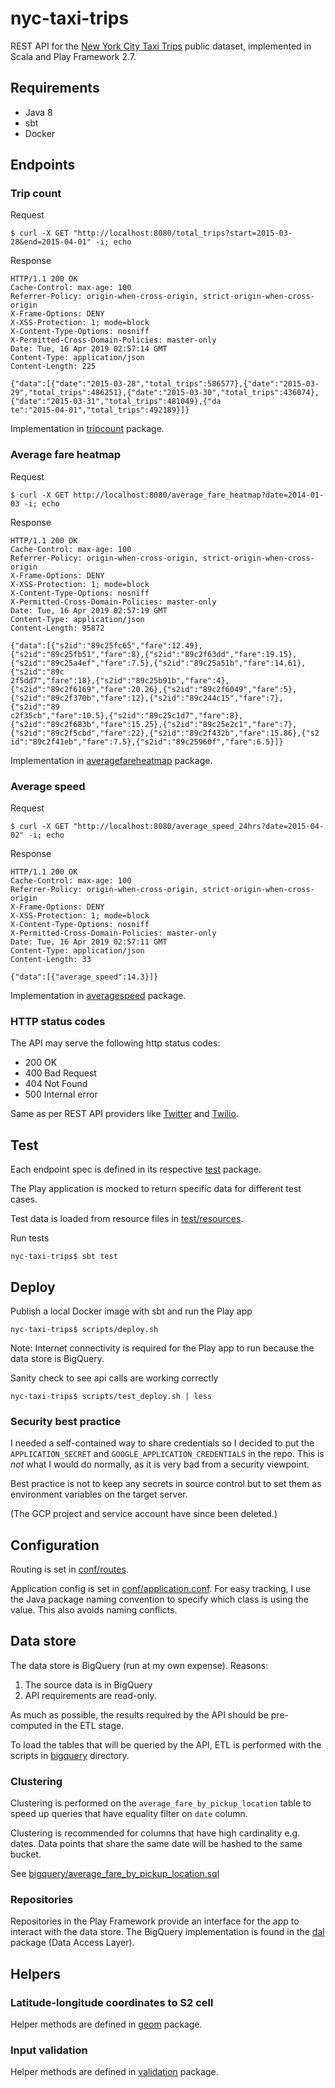 # nyc-taxi-trips
REST API for the [New York City Taxi Trips](https://console.cloud.google.com/marketplace/details/city-of-new-york/nyc-tlc-trips) public dataset, implemented in Scala and Play Framework 2.7.
## Requirements
- Java 8
- sbt
- Docker
## Endpoints
### Trip count
Request
```
$ curl -X GET "http://localhost:8080/total_trips?start=2015-03-28&end=2015-04-01" -i; echo
```
Response
```
HTTP/1.1 200 OK
Cache-Control: max-age: 100
Referrer-Policy: origin-when-cross-origin, strict-origin-when-cross-origin
X-Frame-Options: DENY
X-XSS-Protection: 1; mode=block
X-Content-Type-Options: nosniff
X-Permitted-Cross-Domain-Policies: master-only
Date: Tue, 16 Apr 2019 02:57:14 GMT
Content-Type: application/json
Content-Length: 225

{"data":[{"date":"2015-03-28","total_trips":586577},{"date":"2015-03-29","total_trips":486251},{"date":"2015-03-30","total_trips":436074},{"date":"2015-03-31","total_trips":481049},{"da
te":"2015-04-01","total_trips":492189}]}
```
Implementation in [tripcount](app/v1/trip/tripcount) package.
### Average fare heatmap
Request
```
$ curl -X GET http://localhost:8080/average_fare_heatmap?date=2014-01-03 -i; echo
```
Response
```
HTTP/1.1 200 OK
Cache-Control: max-age: 100
Referrer-Policy: origin-when-cross-origin, strict-origin-when-cross-origin
X-Frame-Options: DENY
X-XSS-Protection: 1; mode=block
X-Content-Type-Options: nosniff
X-Permitted-Cross-Domain-Policies: master-only
Date: Tue, 16 Apr 2019 02:57:19 GMT
Content-Type: application/json
Content-Length: 95872

{"data":[{"s2id":"89c25fc65","fare":12.49},{"s2id":"89c25fb51","fare":8},{"s2id":"89c2f63dd","fare":19.15},{"s2id":"89c25a4ef","fare":7.5},{"s2id":"89c25a51b","fare":14.61},{"s2id":"89c
2f5dd7","fare":18},{"s2id":"89c25b91b","fare":4},{"s2id":"89c2f6169","fare":20.26},{"s2id":"89c2f6049","fare":5},{"s2id":"89c2f370b","fare":12},{"s2id":"89c244c15","fare":7},{"s2id":"89
c2f35cb","fare":10.5},{"s2id":"89c25c1d7","fare":8},{"s2id":"89c2f683b","fare":15.25},{"s2id":"89c25e2c1","fare":7},{"s2id":"89c2f5cbd","fare":22},{"s2id":"89c2f432b","fare":15.86},{"s2
id":"89c2f41eb","fare":7.5},{"s2id":"89c25960f","fare":6.5}]}
```
Implementation in [averagefareheatmap](app/v1/trip/averagefareheatmap) package.
### Average speed
Request
```
$ curl -X GET "http://localhost:8080/average_speed_24hrs?date=2015-04-02" -i; echo
```
Response
```
HTTP/1.1 200 OK
Cache-Control: max-age: 100
Referrer-Policy: origin-when-cross-origin, strict-origin-when-cross-origin
X-Frame-Options: DENY
X-XSS-Protection: 1; mode=block
X-Content-Type-Options: nosniff
X-Permitted-Cross-Domain-Policies: master-only
Date: Tue, 16 Apr 2019 02:57:11 GMT
Content-Type: application/json
Content-Length: 33

{"data":[{"average_speed":14.3}]}
```
Implementation in [averagespeed](app/v1/trip/averagespeed) package.
### HTTP status codes
The API may serve the following http status codes:
- 200 OK
- 400 Bad Request
- 404 Not Found
- 500 Internal error

Same as per REST API providers like [Twitter](https://developer.twitter.com/en/docs/ads/general/guides/response-codes) and [Twilio](https://www.twilio.com/docs/verify/return-and-error-codes). 
## Test
Each endpoint spec is defined in its respective [test](test/v1/trip) package.

The Play application is mocked to return specific data for different test cases.

Test data is loaded from resource files in [test/resources](test/resources).

Run tests
```
nyc-taxi-trips$ sbt test
```
## Deploy
Publish a local Docker image with sbt and run the Play app
```
nyc-taxi-trips$ scripts/deploy.sh
```
Note: Internet connectivity is required for the Play app to run because the data store is BigQuery.

Sanity check to see api calls are working correctly
```
nyc-taxi-trips$ scripts/test_deploy.sh | less
```
### Security best practice
I needed a self-contained way to share credentials so I decided to put the `APPLICATION_SECRET` and `GOOGLE_APPLICATION_CREDENTIALS` in the repo. This is _not_ what I would do normally, as it is very bad from a security viewpoint.

Best practice is not to keep any secrets in source control but to set them as environment variables on the target server.

(The GCP project and service account have since been deleted.)
## Configuration
Routing is set in [conf/routes](conf/routes).

Application config is set in [conf/application.conf](conf/application.conf). For easy tracking, I use the Java package naming convention to specify which class is using the value. This also avoids naming conflicts.
## Data store
The data store is BigQuery (run at my own expense). Reasons:
1. The source data is in BigQuery
1. API requirements are read-only.

As much as possible, the results required by the API should be pre-computed in the ETL stage.

To load the tables that will be queried by the API, ETL is performed with the scripts in [bigquery](bigquery) directory.

### Clustering
Clustering is performed on the `average_fare_by_pickup_location` table to speed up queries that have equality filter on `date` column.

Clustering is recommended for columns that have high cardinality e.g. dates. Data points that share the same date will be hashed to the same bucket. 

See [bigquery/average_fare_by_pickup_location.sql](bigquery/average_fare_by_pickup_location.sql) 

### Repositories
Repositories in the Play Framework provide an interface for the app to interact with the data store. The BigQuery implementation is found in the [dal](app/dal) package (Data Access Layer).
## Helpers
### Latitude-longitude coordinates to S2 cell
Helper methods are defined in [geom](app/geom) package.
### Input validation
Helper methods are defined in [validation](app/validation) package.

